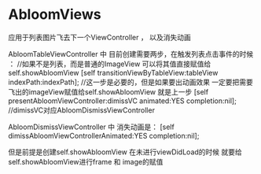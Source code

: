 # AbloomViews

应用于列表图片飞去下一个ViewController ， 以及消失动画

AbloomTableViewController 中 目前创建需要两步，在触发列表点击事件的时候 ：
//如果不是列表，而是普通的ImageView 可以将其值直接赋值给self.showAbloomView
[self transitionViewByTableView:tableView indexPath:indexPath];
//这一步是必要的，但是如果要出动画效果 一定要把需要飞出的imageView赋值给self.showAbloomView 就是上一步
[self presentAbloomViewController:dimissVC animated:YES completion:nil];
//dimissVC对应AbloomDismissViewController
    

AbloomDismissViewController 中 消失动画是：
    [self dimissAbloomViewControllerAnimated:YES completion:nil];

  但是前提是创建self.showAbloomView 在未进行viewDidLoad的时候 就要给self.showAbloomView进行frame 和 image的赋值
  
    
